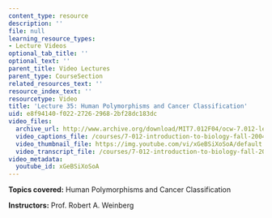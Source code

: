 ```yaml
---
content_type: resource
description: ''
file: null
learning_resource_types:
- Lecture Videos
optional_tab_title: ''
optional_text: ''
parent_title: Video Lectures
parent_type: CourseSection
related_resources_text: ''
resource_index_text: ''
resourcetype: Video
title: 'Lecture 35: Human Polymorphisms and Cancer Classification'
uid: e8f94140-f022-2726-2968-2bf28dc183dc
video_files:
  archive_url: http://www.archive.org/download/MIT7.012F04/ocw-7.012-lec35-08dec2004-220k.mp4
  video_captions_file: /courses/7-012-introduction-to-biology-fall-2004/f12596452b70568cafaddeedd6289de9_xGeBSiXoSoA.vtt
  video_thumbnail_file: https://img.youtube.com/vi/xGeBSiXoSoA/default.jpg
  video_transcript_file: /courses/7-012-introduction-to-biology-fall-2004/01ae72bfcdb578636b29b91396990297_xGeBSiXoSoA.pdf
video_metadata:
  youtube_id: xGeBSiXoSoA
---
```


**Topics covered:** Human Polymorphisms and Cancer Classification

**Instructors:** Prof. Robert A. Weinberg